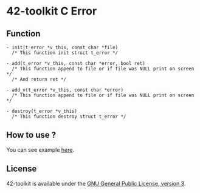 42-toolkit	C Error
==========

## Function

	- init(t_error *v_this, const char *file)
	  /* This function init struct t_error */

	- add(t_error *v_this, const char *error, bool ret)
	  /* This function append to file or if file was NULL print on screen */
	  /* And return ret */

	- add_v(t_error *v_this, const char *error)
	  /* This function append to file or if file was NULL print on screen */

	- destroy(t_error *v_this)
	  /* This function destroy struct t_error */

## How to use ?

You can see example [here](https://github.com/QuentinPerez/42-toolkit/tree/master/examples/libc/error).

## License

42-toolkit is available under the [GNU General Public License, version 3](LICENSE).
